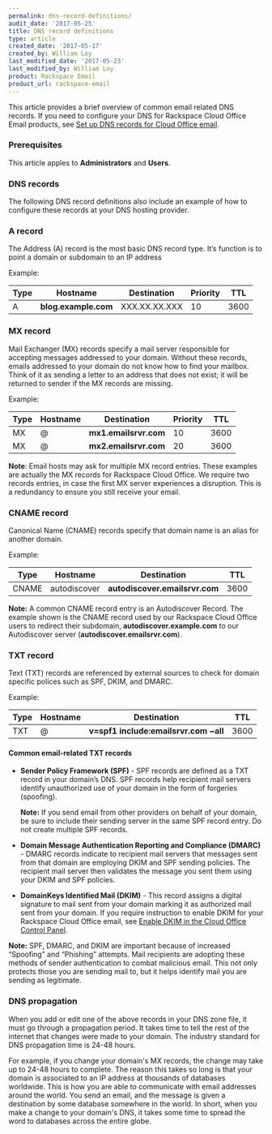 ```yaml
---
permalink: dns-record-definitions/
audit_date: '2017-05-25'
title: DNS record definitions
type: article
created_date: '2017-05-17'
created_by: William Loy
last_modified_date: '2017-05-23'
last_modified_by: William Loy
product: Rackspace Email
product_url: rackspace-email
---
```


This article provides a brief overview of common email related DNS records. If you need to configure your DNS for Rackspace Cloud Office Email products, see [Set up DNS records for Cloud Office email](/how-to/set-up-dns-records-for-cloud-office-email-and-skype-for-business).

### Prerequisites

This article apples to **Administrators** and **Users**.

### DNS records

The following DNS record definitions also include an example of how to configure these records at your DNS hosting provider.

### A record  

The Address (A) record is the most basic DNS record type. It’s function is to point a domain or subdomain to an IP address

Example:

| Type | Hostname | Destination | Priority | TTL |
| --- | --- | --- | --- | --- |        
| A | **blog.example.com** | XXX.XX.XX.XXX | 10 | 3600 |

### MX record

Mail Exchanger (MX) records specify a mail server responsible for accepting messages addressed to your domain. Without these records, emails addressed to your domain do not know how to find your mailbox. Think of it as sending a letter to an address that does not exist; it will be returned to sender if the MX records are missing.

Example:

| Type | Hostname | Destination | Priority | TTL |
| --- | --- | --- | --- | --- |        
| MX | @  | **mx1.emailsrvr.com** | 10 | 3600 |
| MX | @  | **mx2.emailsrvr.com** | 20 | 3600 |

**Note**: Email hosts may ask for multiple MX record entries. These examples are actually the MX records for Rackspace Cloud Office. We require two records entries, in case the first MX server experiences a disruption. This is a redundancy to ensure you still receive your email.

### CNAME record

Canonical Name (CNAME) records specify that domain name is an alias for another domain.

Example:

| Type | Hostname | Destination | TTL |
| --- | --- | --- | --- |        
| CNAME | autodiscover | **autodiscover.emailsrvr.com** | 3600 |

**Note:** A common CNAME record entry is an Autodiscover Record. The example shown is the CNAME record used by our Rackspace Cloud Office users to redirect their subdomain, **autodiscover.example.com** to our Autodiscover server (**autodiscover.emailsrvr.com**).

### TXT record

Text (TXT) records are referenced by external sources to check for domain specific polices such as SPF, DKIM, and DMARC.

Example:

| Type | Hostname | Destination | TTL |
| --- | --- | --- | --- |        
| TXT | @ | **v=spf1 include:emailsrvr.com ~all** | 3600 |

#### Common email-related TXT records

- **Sender Policy Framework (SPF)** - SPF records are defined as a TXT record in your domain’s DNS. SPF records help recipient mail servers identify unauthorized use of your domain in the form of forgeries (spoofing).

   **Note:** If you send email from other providers on behalf of your domain, be sure to include their sending server in the same SPF record entry. Do not create multiple SPF records.

- **Domain Message Authentication Reporting and Compliance (DMARC)** - DMARC records indicate to recipient mail servers that messages sent from that domain are employing DKIM and SPF sending policies. The recipient mail server then validates the message you sent them using your DKIM and SPF policies.

- **DomainKeys Identified Mail (DKIM)** - This record assigns a digital signature to mail sent from your domain marking it as authorized mail sent from your domain. If you require instruction to enable DKIM for your Rackspace Cloud Office email, see [Enable DKIM in the Cloud Office Control Panel](/how-to/enable-dkim-in-the-cloud-office-control-panel/).

**Note:** SPF, DMARC, and DKIM are important because of increased “Spoofing” and “Phishing” attempts. Mail recipients are adopting these methods of sender authentication to combat malicious email. This not only protects those you are sending mail to, but it helps identify mail you are sending as legitimate.

### DNS propagation

When you add or edit one of the above records in your DNS zone file, it must go through a propagation period. It takes time to tell the rest of the internet that changes were made to your domain. The industry standard for DNS propagation time is 24-48 hours.

For example, if you change your domain's MX records, the change may take up to 24-48 hours to complete. The reason this takes so long is that your domain is associated to an IP address at thousands of databases worldwide. This is how you are able to communicate with email addresses around the world. You send an email, and the message is given a destination by some database somewhere in the world. In short, when you make a change to your domain's DNS, it takes some time to spread the word to databases across the entire globe.
